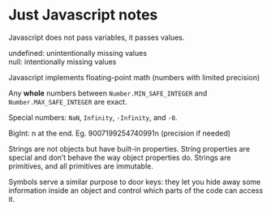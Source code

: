 # Just Javascript notes

Javascript does not pass variables, it passes values.

undefined: unintentionally missing values\
null: intentionally missing values

Javascript implements floating-point math (numbers with limited precision)

Any **whole** numbers between `Number.MIN_SAFE_INTEGER` and `Number.MAX_SAFE_INTEGER` are exact.

Special numbers: `NaN`, `Infinity`, `-Infinity`, and `-0`.

BigInt: n at the end. Eg. 9007199254740991n (precision if needed)

Strings are not objects but have built-in properties. String properties are special and don’t behave the way object properties do. Strings are primitives, and all primitives are immutable.

Symbols serve a similar purpose to door keys: they let you hide away some information inside an object and control which parts of the code can access it.
